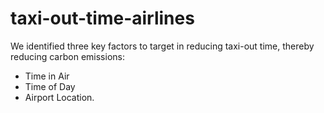 # taxi-out-time-airlines
We identified three key factors to target in reducing taxi-out time, thereby reducing carbon emissions: 

* Time in Air
* Time of Day
* Airport Location. 
